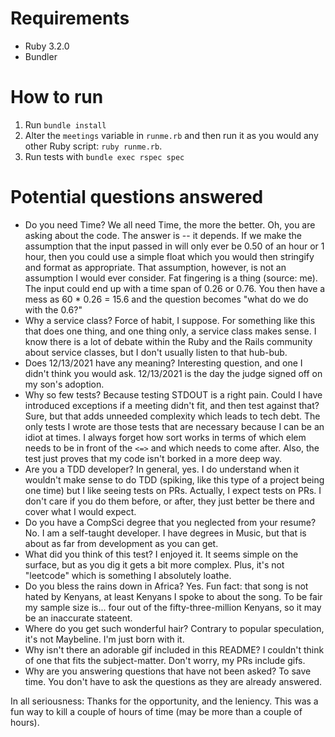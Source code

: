 # Requirements
* Ruby 3.2.0
* Bundler

# How to run
1) Run `bundle install`
2) Alter the `meetings` variable in `runme.rb` and then run it as you would any other Ruby script: `ruby runme.rb`.
3) Run tests with `bundle exec rspec spec`

# Potential questions answered
* Do you need Time?
We all need Time, the more the better. Oh, you are asking about the code. The answer is -- it depends.
If we make the assumption that the input passed in will only ever be 0.50 of an hour or 1 hour, then you could use a simple float which you would then stringify and format as appropriate. That assumption, however, is not an assumption I would ever consider.
Fat fingering is a thing (source: me). The input could end up with a time span of 0.26 or 0.76. You then have a mess as 60 * 0.26 = 15.6 and the question becomes "what do we do with the 0.6?"
* Why a service class?
Force of habit, I suppose. For something like this that does one thing, and one thing only, a service class makes sense. I know there is a lot of debate within the Ruby and the Rails community about service classes, but I don't usually listen to that hub-bub.
* Does 12/13/2021 have any meaning?
Interesting question, and one I didn't think you would ask.
12/13/2021 is the day the judge signed off on my son's adoption.
* Why so few tests?
Because testing STDOUT is a right pain. Could I have introduced exceptions if a meeting didn't fit, and then test against that? Sure, but that adds unneeded complexity which leads to tech debt.
The only tests I wrote are those tests that are necessary because I can be an idiot at times. I always forget how sort works in terms of which elem needs to be in front of the `<=>` and which needs to come after. Also, the test just proves that my code isn't borked in a more deep way.
* Are you a TDD developer?
In general, yes. I do understand when it wouldn't make sense to do TDD (spiking, like this type of a project being one time) but I like seeing tests on PRs. Actually, I expect tests on PRs. I don't care if you do them before, or after, they just better be there and cover what I would expect.
* Do you have a CompSci degree that you neglected from your resume?
No. I am a self-taught developer. I have degrees in Music, but that is about as far from development as you can get.
* What did you think of this test?
I enjoyed it. It seems simple on the surface, but as you dig it gets a bit more complex. Plus, it's not "leetcode" which is something I absolutely loathe.
* Do you bless the rains down in Africa?
Yes. Fun fact: that song is not hated by Kenyans, at least Kenyans I spoke to about the song. To be fair my sample size is... four out of the fifty-three-million Kenyans, so it may be an inaccurate stateent.
* Where do you get such wonderful hair?
Contrary to popular speculation, it's not Maybeline. I'm just born with it.
* Why isn't there an adorable gif included in this README?
I couldn't think of one that fits the subject-matter. Don't worry, my PRs include gifs.
* Why are you answering questions that have not been asked?
To save time. You don't have to ask the questions as they are already answered. 

In all seriousness: Thanks for the opportunity, and the leniency. This was a fun way to kill a couple of hours of time (may be more than a couple of hours).